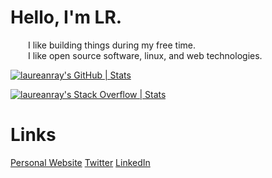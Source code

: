 # Hello, I'm LR. 

  I like building things during my free time.  
  I like open source software, linux, and web technologies.

[![laureanray's GitHub | Stats](https://stats.quine.sh/laureanray/github?theme=dark)](https://quine.sh?utm_source=widgets&utm_campaign=laureanray)

[![laureanray's Stack Overflow | Stats](https://stats.quine.sh/laureanray/stack-overflow?theme=dark)](https://quine.sh?utm_source=widgets&utm_campaign=laureanray)

# Links
[Personal Website](https://laureanray.com)
[Twitter](https://twitter.com/laureanray)
[LinkedIn](https://linkedin.com/in/laureanray)
